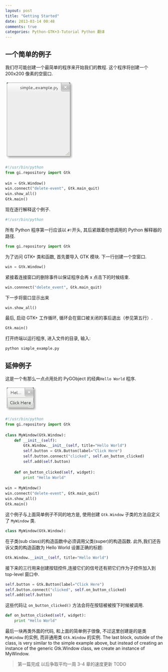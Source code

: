 ```yaml
---
layout: post
title: "Getting Started"
date: 2013-03-14 00:48
comments: true
categories: Python-GTK+3-Tutorial Python 翻译
---
```


## 一个简单的例子

我们尽可能创建一个最简单的程序来开始我们的教程. 这个程序将创建一个 200x200 像素的空窗口. 

!["simple examle"](/image/python-gtk-3-tutorial/simple_example.png)

``` python
#!/usr/bin/python
from gi.repository import Gtk

win = Gtk.Window()
win.connect("delete-event", Gtk.main_quit)
win.show_all()
Gtk.main()
```

现在逐行解释这个例子. 

``` python
#!/usr/bin/python
```
所有 Python 程序第一行应该以 `#!`开头, 其后紧跟着你想调用的 Python 解释器的路径. 
``` python
from gi.repository import Gtk
```
为了访问 GTK+ 类和函数, 首先要导入 GTK 模块.  下一行创建一个空窗口. 
``` python
win = Gtk.Window()
```
紧接着连接窗口的删除事件以保证程序会再 x 点击下的时候结束. 
``` python
win.connnect("delete_event", Gtk.main_quit)
```
下一步将窗口显示出来
``` python
win.show_all()
```
最后, 启动 GTK+ 工作循环, 循环会在窗口被关闭的事后退出（参见第五行）. 
``` python
Gtk.main()
```
打开终端以运行程序, 进入文件的目录, 输入:
``` sh
python simple_example.py
```

## 延伸例子
这是一个有那么一点点用处的 PyGObject 的经典`Hello World` 程序. 

!["Extended Example"](/image/python-gtk-3-tutorial/extended_example.png)

``` python 
#!/usr/bin/python
from gi.repository import Gtk

class MyWindow(Gtk.Window):
    def __init__(self):
        Gtk.Window.__init__(self, title="Hello World")
        self.button = Gtk.Button(label="Click Here")
        self.button.connect("clicked", self.on_button_clicked)
        self.add(self.button)

    def on_button_clicked(self, widget):
        print "Hello World"

win = MyWindow()
win.connect("delete-event", Gtk.main_quit)
win.show_all()
Gtk.main()
```

这个例子与上面简单例子不同的地方是, 使用创建 `Gtk.Window` 子类的方法自定义了 `MyWindow` 类. 
``` python
class MyWindow(Gtk.Window):
```

在子类(sub class)的构造函数中必须调用父类(super)的构造函数. 此外,我们还告诉父类的构造函数为 Hello World 设置正确的标题:
``` python
Gtk.Window.__init__(self, title="Hello World")
```

接下来的三行用来创建按钮控件,连接它们的信号还有把它们作为子控件加入到 top-level 窗口中. 
``` python
self.button = Gtk.Button(label="Click Here")
self.button.connect("clicked", self.on_button_clicked)
self.add(self.button)
```

这些代码让 `on_button_clicked()` 方法会将在按钮被被按下时候被调用. 
``` python 
def on_button_clicked(self, widget):
    print "Hello World"
``` 

最后一块再类外面的代码, 和上面的简单例子很像, 不过这里创建是的是类 `MyWindow` 的实例, 而非通用类 `Gtk.Window` 的实例. 
The last block, outside of the class, is very similar to the simple example above, but instead of creating an instance of the generic Gtk.Window class, we create an instance of MyWindow.

> 第一篇完成 以后争取平均一周 3-4 章的速度更新
> TODO 



